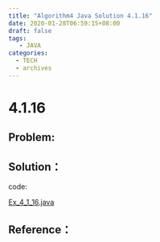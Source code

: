 ```yaml
---
title: "Algorithm4 Java Solution 4.1.16"
date: 2020-01-28T06:59:15+08:00
draft: false
tags:
   - JAVA
categories:
  - TECH
  - archives
---
```



# 4.1.16

## Problem:


## Solution：

code:

[Ex_4_1_16.java](./Ex_4_1_16.java)


## Reference：



